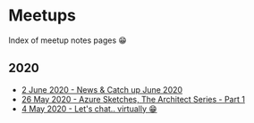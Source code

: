 # Meetups

Index of meetup notes pages 😁

## 2020

- [2 June 2020 - News & Catch up June 2020](meetups/2020/20200602.md)
- [26 May 2020 - Azure Sketches, The Architect Series - Part 1](meetups/2020/20200526.md)
- [4 May 2020 - Let's chat.. virtually 😁](meetups/2020/20200504.md)

